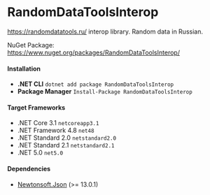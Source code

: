 # RandomDataToolsInterop
https://randomdatatools.ru/ interop library. Random data in Russian.

NuGet Package: https://www.nuget.org/packages/RandomDataToolsInterop/

#### Installation
 - **.NET CLI** `dotnet add package RandomDataToolsInterop`
 - **Package Manager** `Install-Package RandomDataToolsInterop`

#### Target Frameworks
 - .NET Core 3.1 `netcoreapp3.1`
 - .NET Framework 4.8 `net48`
 - .NET Standard 2.0 `netstandard2.0`
 - .NET Standard 2.1 `netstandard2.1`
 - .NET 5.0 `net5.0`

#### Dependencies
 - [Newtonsoft.Json](https://www.nuget.org/packages/Newtonsoft.Json/) (>= 13.0.1)
